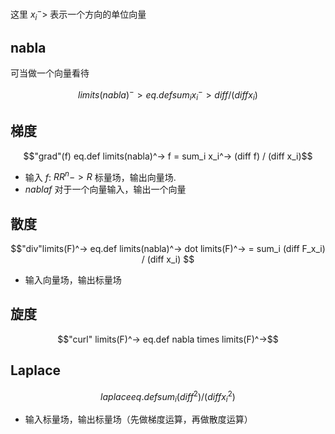 这里 $x_i^->$ 表示一个方向的单位向量

## nabla

可当做一个向量看待

$$limits(nabla)^-> eq.def sum_i x_i^-> diff / (diff x_i) $$

## 梯度

$$"grad"(f) eq.def limits(nabla)^-> f = sum_i x_i^-> (diff f) / (diff x_i)$$

- 输入 $f$: $RR^n -> R$ 标量场，输出向量场. 
- $nabla f$ 对于一个向量输入，输出一个向量

## 散度

$$"div"limits(F)^-> eq.def limits(nabla)^-> dot limits(F)^-> = sum_i (diff F_x_i) / (diff x_i) $$
- 输入向量场，输出标量场

## 旋度

$$"curl" limits(F)^-> eq.def nabla times limits(F)^->$$

## Laplace

$$laplace eq.def sum_i (diff ^ 2) / (diff x_i^2)$$

- 输入标量场，输出标量场（先做梯度运算，再做散度运算）
